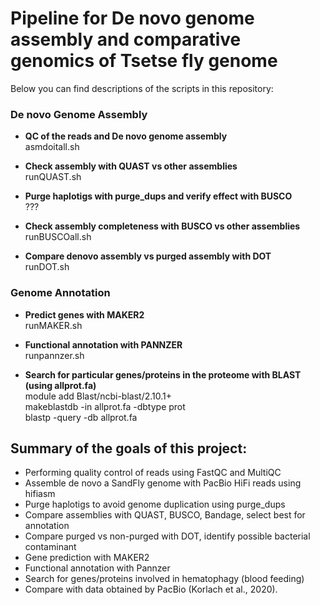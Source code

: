 # Pipeline for De novo genome assembly and comparative genomics of Tsetse fly genome

Below you can find descriptions of the scripts in this repository:

### De novo Genome Assembly  

* **QC of the reads and De novo genome assembly**      
asmdoitall.sh

* **Check assembly with QUAST vs other assemblies**       
runQUAST.sh

* **Purge haplotigs with purge_dups and verify effect with BUSCO**       
???

* **Check assembly completeness with BUSCO vs other assemblies**       
runBUSCOall.sh

* **Compare denovo assembly vs purged assembly with DOT**      
runDOT.sh


### Genome Annotation   
   
* **Predict genes with MAKER2**      
runMAKER.sh

* **Functional annotation with PANNZER**        
runpannzer.sh

* **Search for particular genes/proteins in the proteome with BLAST (using allprot.fa)**    
module add Blast/ncbi-blast/2.10.1+     
makeblastdb -in allprot.fa -dbtype prot     
blastp -query <a protein file.fa> -db allprot.fa      

        
## Summary of the goals of this project:
- Performing quality control of reads using FastQC and MultiQC  
- Assemble de novo a SandFly genome with PacBio HiFi reads using hifiasm
- Purge haplotigs to avoid genome duplication using purge_dups
- Compare assemblies with QUAST, BUSCO, Bandage, select best for annotation
- Compare purged vs non-purged with DOT, identify possible bacterial contaminant
- Gene prediction with MAKER2 
- Functional annotation with Pannzer
- Search for genes/proteins involved in hematophagy (blood feeding)
- Compare with data obtained by PacBio (Korlach et al., 2020).
